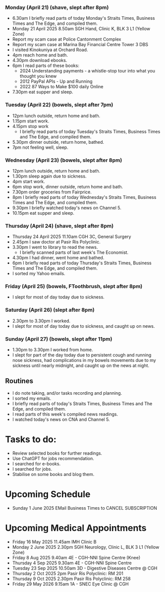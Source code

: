 ### Monday (April 21) (shave, slept after 8pm)
- 6.30am I briefly read parts of today Monday's Straits Times, Business Times and The Edge, and compiled them.
- Monday 21 April 2025 8.50am SGH Hand, Clinic K, BLK 3 L1 (Yellow Zone)
- Report my scam case at Police Cantonment Complex
- Report my scam case at Marina Bay Financial Centre Tower 3 DBS
- I visited Kinokuniya at Orchard Road.
- 4pm reach home and bath.
- 4.30pm download ebooks.
- 6pm I read parts of these books:
    - 2024 Understanding payments - a whistle-stop tour into what you thought you knew
    - 2012 PayPal APIs - Up and Running
    - 2022 87 Ways to Make $100 daily Online
- 7.30pm eat supper and sleep.

### Tuesday (April 22) (bowels, slept after 7pm)
- 12pm lunch outside, return home and bath.
- 1.15pm start work.
- 4.15pm stop work
    - I briefly read parts of today Tuesday's Straits Times, Business Times and The Edge, and compiled them.
- 5.30pm dinner outside, return home, bathed.
- 7pm not feeling well, sleep.

### Wednesday (April 23) (bowels, slept after 8pm)
- 12pm lunch outside, return home and bath.
- 1.30pm sleep again due to sickness.
- 4pm start work.
- 6pm stop work, dinner outside, return home and bath.
- 7.30pm order groceries from Fairprice.
- 8pm I briefly read parts of today Wednesday's Straits Times, Business Times and The Edge, and compiled them.
- 9.30pm I briefly watched today's news on Channel 5.
- 10.15pm eat supper and sleep.

### Thursday (April 24) (shave, slept after 8pm)
- Thursday 24 April 2025 11.10am CGH 3C, General Surgery
- 2.45pm I saw doctor at Pasir Ris Polyclinic.
- 3.30pm I went to library to read the news.
    - I briefly scanned parts of last week's The Economist.
- 4.30pm I had dinner, went home and bathed.
- 6pm I briefly read parts of today Thursday's Straits Times, Business Times and The Edge, and compiled them.
- I sorted my Yahoo emails.

### Friday (April 25) (bowels, FToothbrush, slept after 8pm)
- I slept for most of day today due to sickness.

### Saturday (April 26) (slept after 8pm)
- 2.30pm to 3.30pm I worked.
- I slept for most of day today due to sickness, and caught up on news.

### Sunday (April 27) (bowels, slept after 11pm)
- 1.30pm to 3.30pm I worked from home.
- I slept for part of the day today due to persistent cough and running nose sickness, had complications in my bowels movements due to my sickness until nearly midnight, and caught up on the news at night.



## Routines
- I do note taking, and/or tasks recording and planning.
- I sorted my emails.
- I briefly read parts of today's Straits Times, Business Times and The Edge, and compiled them.
- I read parts of this week's compiled news readings.
- I watched today's news on CNA and Channel 5.

# Tasks to do:
- Review selected books for further readings.
- Use ChatGPT for jobs recommendation.
- I searched for e-books.
- I searched for jobs.
- Stabilise on some books and blog them.

# Upcoming Schedule
- Sunday 1 June 2025 EMail Business Times to CANCEL SUBSCRIPTION

# Upcoming Medical Appointments
- Friday 16 May 2025 11.45am IMH Clinic B
- Monday 2 June 2025 2.30pm SGH Neurology, Clinic L, BLK 3 L1 (Yellow Zone)
- Friday 8 Aug 2025 9.40am 4E - CGH-NNI Spine Centre (Knee)
- Thursday 4 Sep 2025 9.30am 4E - CGH-NNI Spine Centre
- Tuesday 23 Sep 2025 10.50am 3D - Digestive Diseases Centre @ CGH
- Thursday 2 Oct 2025 2pm Pasir Ris Polyclinic: RM 201
- Thursday 9 Oct 2025 2.30pm Pasir Ris Polyclinic: RM 258
- Friday 29 May 2026 9.15am 1A - SNEC Eye Clinic @ CGH
